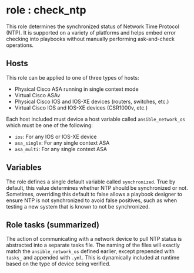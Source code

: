 # role : check_ntp
This role determines the synchronized status of Network Time Protocol (NTP).
It is supported on a variety of platforms and helps embed error checking
into playbooks without manually performing ask-and-check operations.

## Hosts
This role can be applied to one of three types of hosts:
  * Physical Cisco ASA running in single context mode
  * Virtual Cisco ASAv
  * Physical Cisco IOS and IOS-XE devices (routers, switches, etc.)
  * Virtual Cisco IOS and IOS-XE devices (CSR1000v, etc.)

Each host included must device a host variable called `ansible_network_os`
which must be one of the following:
  * `ios`: For any IOS or IOS-XE device
  * `asa_single`: For any single context ASA
  * `asa_multi`: For any single context ASA

## Variables
The role defines a single default variable called `synchronized`. True by
default, this value determines whether NTP should be synchronized or not.
Sometimes, overriding this default to false allows a playbook designer to
ensure NTP is not synchronized to avoid false positives, such as when testing
a new system that is known to not be synchronized.

## Role tasks (summarized)
The action of communicating with a network device to pull NTP status is
abstracted into a separate tasks file. The naming of the files will exactly
match the `ansible_network_os` defined earlier, except prepended with `tasks_`
and appended with `.yml`. This is dynamically included at runtime based on the
type of device being verified.
